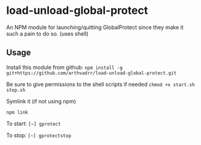 # load-unload-global-protect

An NPM module for launching/quitting GlobalProtect since they make it such a pain to do so. (uses shell)

## Usage
Install this module from github:
```npm install -g git+https://github.com/arthvadrr/load-unload-global-protect.git```

Be sure to give permissions to the shell scripts if needed
```chmod +x start.sh stop.sh```

Symlink it (if not using npm)

```npm link```

To start:
```[~] gprotect```

To stop:
```[~] gprotectstop```
